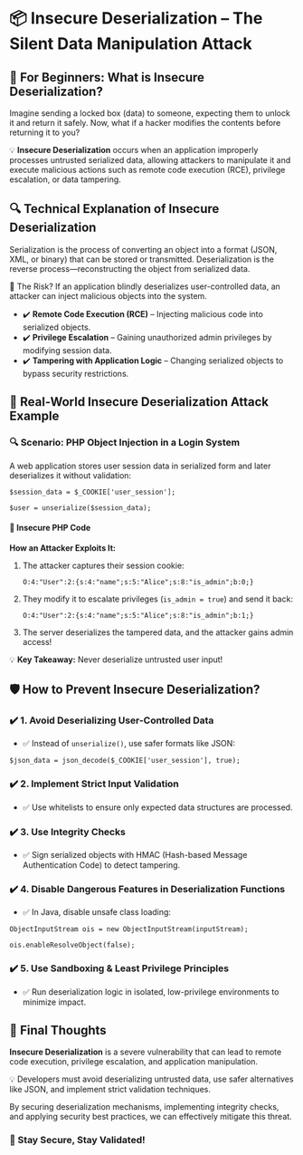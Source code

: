 <!DOCTYPE html>
<html lang="en">
<head>
  <meta charset="UTF-8">
  <meta name="viewport" content="width=device-width, initial-scale=1">
  
</head>
<body>

  <h1>📦 Insecure Deserialization – The Silent Data Manipulation Attack</h1>

  <h2>👶 For Beginners: What is Insecure Deserialization?</h2>
  <p>
    Imagine sending a locked box (data) to someone, expecting them to unlock it and return it safely. Now, what if a hacker modifies the contents before returning it to you?
  </p>

  <p>
    💡 <strong>Insecure Deserialization</strong> occurs when an application improperly processes untrusted serialized data, allowing attackers to manipulate it and execute malicious actions such as remote code execution (RCE), privilege escalation, or data tampering.
  </p>

  <h2>🔍 Technical Explanation of Insecure Deserialization</h2>
  <p>
    Serialization is the process of converting an object into a format (JSON, XML, or binary) that can be stored or transmitted. Deserialization is the reverse process—reconstructing the object from serialized data.
  </p>
  
  <div class="highlight">
    🚨 The Risk? If an application blindly deserializes user-controlled data, an attacker can inject malicious objects into the system.
  </div>
  
  <ul>
    <li>✔️ <strong>Remote Code Execution (RCE)</strong> – Injecting malicious code into serialized objects.</li>
    <li>✔️ <strong>Privilege Escalation</strong> – Gaining unauthorized admin privileges by modifying session data.</li>
    <li>✔️ <strong>Tampering with Application Logic</strong> – Changing serialized objects to bypass security restrictions.</li>
  </ul>

  <h2>🚨 Real-World Insecure Deserialization Attack Example</h2>
  <h3>🔍 Scenario: PHP Object Injection in a Login System</h3>
  <p>A web application stores user session data in serialized form and later deserializes it without validation:</p>

  <pre><code>$session_data = $_COOKIE['user_session'];</code></pre>
  <pre><code>$user = unserialize($session_data);</code></pre>

  <h4>🚫 Insecure PHP Code</h4>
  <p><strong>How an Attacker Exploits It:</strong></p>
  <ol>
    <li>The attacker captures their session cookie:</li>
    <pre><code>O:4:"User":2:{s:4:"name";s:5:"Alice";s:8:"is_admin";b:0;}</code></pre>
    <li>They modify it to escalate privileges (<code>is_admin = true</code>) and send it back:</li>
    <pre><code>O:4:"User":2:{s:4:"name";s:5:"Alice";s:8:"is_admin";b:1;}</code></pre>
    <li>The server deserializes the tampered data, and the attacker gains admin access!</li>
  </ol>

  <div class="highlight">
    💡 <strong>Key Takeaway:</strong> Never deserialize untrusted user input!
  </div>

  <h2>🛡️ How to Prevent Insecure Deserialization?</h2>

  <h3>✔️ 1. Avoid Deserializing User-Controlled Data</h3>
  <ul>
    <li>✅ Instead of <code>unserialize()</code>, use safer formats like JSON:</li>
  </ul>
  <pre><code>$json_data = json_decode($_COOKIE['user_session'], true);</code></pre>

  <h3>✔️ 2. Implement Strict Input Validation</h3>
  <ul>
    <li>✅ Use whitelists to ensure only expected data structures are processed.</li>
  </ul>

  <h3>✔️ 3. Use Integrity Checks</h3>
  <ul>
    <li>✅ Sign serialized objects with HMAC (Hash-based Message Authentication Code) to detect tampering.</li>
  </ul>

  <h3>✔️ 4. Disable Dangerous Features in Deserialization Functions</h3>
  <ul>
    <li>✅ In Java, disable unsafe class loading:</li>
  </ul>
  <pre><code>ObjectInputStream ois = new ObjectInputStream(inputStream);</code></pre>
  <pre><code>ois.enableResolveObject(false);</code></pre>

  <h3>✔️ 5. Use Sandboxing & Least Privilege Principles</h3>
  <ul>
    <li>✅ Run deserialization logic in isolated, low-privilege environments to minimize impact.</li>
  </ul>

  <h2>🚀 Final Thoughts</h2>
  <p>
    <strong>Insecure Deserialization</strong> is a severe vulnerability that can lead to remote code execution, privilege escalation, and application manipulation.
  </p>
  <p>
    💡 Developers must avoid deserializing untrusted data, use safer alternatives like JSON, and implement strict validation techniques.
  </p>
  <p>
    By securing deserialization mechanisms, implementing integrity checks, and applying security best practices, we can effectively mitigate this threat.
  </p>

  <h3>🔐 Stay Secure, Stay Validated!</h3>

</body>
</html>
